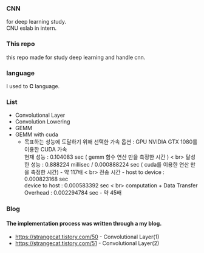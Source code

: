 ### CNN
for deep learning study. <br>
CNU eslab in intern.

### This repo
this repo made for study deep learning and handle cnn.

### language
I used to <strong>C</strong> language.

### List
- Convolutional Layer
- Convolution Lowering
- GEMM
- GEMM with cuda
  - 목표하는 성능에 도달하기 위해 선택한 가속 옵션 : GPU  NVIDIA GTX 1080를 이용한 CUDA 가속 <br> 현재 성능 : 0.104083 sec ( gemm 함수 연산 만을 측정한 시간 ) < br> 달성한 성능 : 0.888224 millisec / 0.000888224 sec ( cuda를 이용한 연산 만을 측정한 시간) - 약 117배 < br> 전송 시간 - host to device : 0.000823168 sec <br> device to host : 0.000583392 sec < br> computation + Data Transfer Overhead : 0.002294784 sec - 약 45배

### Blog
#### The implementation process was written through a my blog.
- https://strangecat.tistory.com/50 - Convolutional Layer(1)
- https://strangecat.tistory.com/51 - Convolutional Layer(2)
